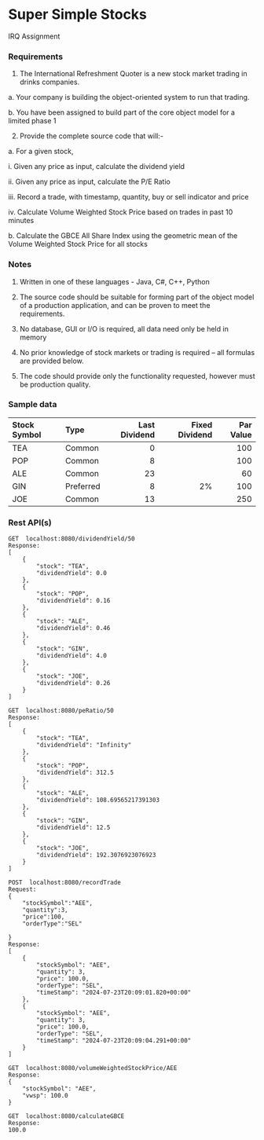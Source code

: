 # Super Simple Stocks #

IRQ Assignment

### Requirements ###

1. The International Refreshment Quoter is a new stock market trading in drinks companies.

a. Your company is building the object-oriented system to run that trading.

b. You have been assigned to build part of the core object model for a limited phase 1

2. Provide the complete source code that will:-

a. For a given stock,

i. Given any price as input, calculate the dividend yield

ii. Given any price as input, calculate the P/E Ratio

iii. Record a trade, with timestamp, quantity, buy or sell indicator and price

iv. Calculate Volume Weighted Stock Price based on trades in past 10 minutes

b. Calculate the GBCE All Share Index using the geometric mean of the Volume Weighted Stock Price for all stocks

### Notes ###
1. Written in one of these languages - Java, C#, C++, Python

2. The source code should be suitable for forming part of the object model of a production application, and can be proven to meet the requirements.

3. No database, GUI or I/O is required, all data need only be held in memory

4. No prior knowledge of stock markets or trading is required – all formulas are provided below.

5. The code should provide only the functionality requested, however must be production quality.
### Sample data ###

Stock Symbol | Type      | Last Dividend | Fixed Dividend | Par Value
:------------|:----------|--------------:|---------------:|-----------:
TEA          | Common    |  0            |                | 100           
POP          | Common    |  8            |                | 100
ALE          | Common    | 23            |                |  60
GIN          | Preferred |  8            | 2%             | 100
JOE          | Common    | 13            |                | 250


### Rest API(s) ###

```$xslt
GET  localhost:8080/dividendYield/50
Response:
[
    {
        "stock": "TEA",
        "dividendYield": 0.0
    },
    {
        "stock": "POP",
        "dividendYield": 0.16
    },
    {
        "stock": "ALE",
        "dividendYield": 0.46
    },
    {
        "stock": "GIN",
        "dividendYield": 4.0
    },
    {
        "stock": "JOE",
        "dividendYield": 0.26
    }
]
```
```$xslt
GET  localhost:8080/peRatio/50
Response:
[
    {
        "stock": "TEA",
        "dividendYield": "Infinity"
    },
    {
        "stock": "POP",
        "dividendYield": 312.5
    },
    {
        "stock": "ALE",
        "dividendYield": 108.69565217391303
    },
    {
        "stock": "GIN",
        "dividendYield": 12.5
    },
    {
        "stock": "JOE",
        "dividendYield": 192.3076923076923
    }
]
```  
```$xslt
POST  localhost:8080/recordTrade
Request:
{
    "stockSymbol":"AEE",
    "quantity":3,
    "price":100,
    "orderType":"SEL"

}
Response:
[
    {
        "stockSymbol": "AEE",
        "quantity": 3,
        "price": 100.0,
        "orderType": "SEL",
        "timeStamp": "2024-07-23T20:09:01.820+00:00"
    },
    {
        "stockSymbol": "AEE",
        "quantity": 3,
        "price": 100.0,
        "orderType": "SEL",
        "timeStamp": "2024-07-23T20:09:04.291+00:00"
    }
]
```  
```$xslt
GET  localhost:8080/volumeWeightedStockPrice/AEE
Response:
{
    "stockSymbol": "AEE",
    "vwsp": 100.0
}
```  
```$xslt
GET  localhost:8080/calculateGBCE
Response:
100.0
```  
